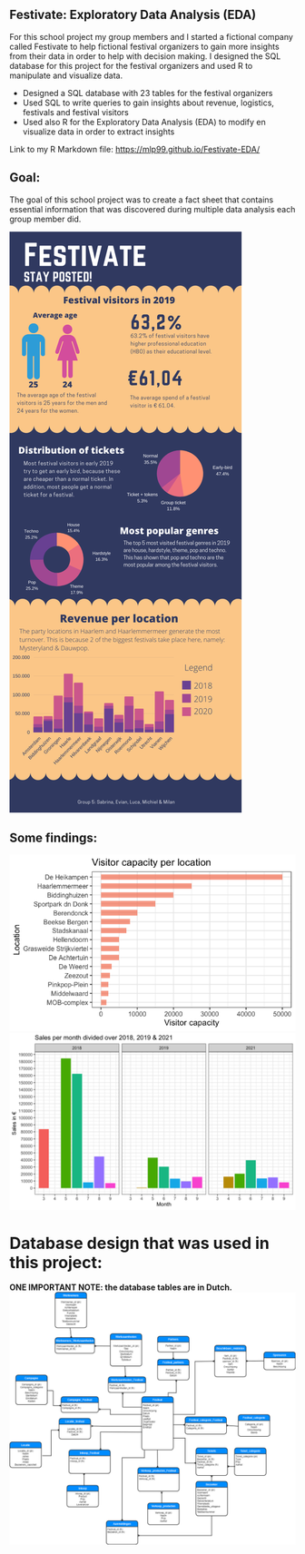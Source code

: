 ## Festivate: Exploratory Data Analysis (EDA)

For this school project my group members and I started a fictional company called Festivate to help fictional festival organizers to gain more insights from their data in order to help with decision making. I designed the SQL database for this project for the festival organizers and used R to manipulate and visualize data.

* Designed a SQL database with 23 tables for the festival organizers
* Used SQL to write queries to gain insights about revenue, logistics, festivals and festival visitors
* Used also R for the Exploratory Data Analysis (EDA) to modify en visualize data in order to extract insights


Link to my R Markdown file:
https://mlp99.github.io/Festivate-EDA/

## Goal:
The goal of this school project was to create a fact sheet that contains essential information that was discovered during multiple data analysis each group member did.

![](./images/factsheet.png)

## Some findings:
![](./images/vcpl.png)
![](./images/spmdo.png)

# Database design that was used in this project:
**ONE IMPORTANT NOTE: the database tables are in Dutch.**
![](./images/erd.png)
